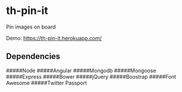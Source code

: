 # th-pin-it
Pin images on board

Demo: https://th-pin-it.herokuapp.com/

## Dependencies
#####Node
#####Angular
#####Mongodb
#####Mongoose
#####Express
#####Bower
#####jQuery
#####Boostrap
#####Font Awesome
#####Twitter Passport
